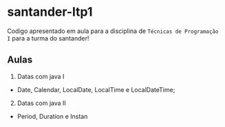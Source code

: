 # santander-ltp1

Codigo apresentado em aula para a disciplina de `Técnicas de Programação I` para a turma do santander!

## Aulas

1. Datas com java I
  - Date, Calendar, LocalDate, LocalTime e LocalDateTime;
2. Datas com java II
  - Period, Duration e Instan
